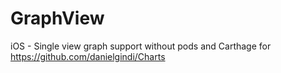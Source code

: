 # GraphView

iOS - Single view graph support without pods and Carthage for https://github.com/danielgindi/Charts
